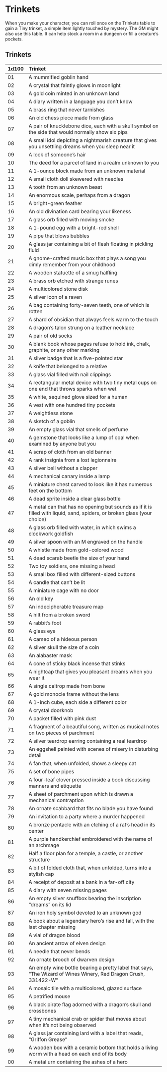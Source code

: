 # Trinkets

When you make your character, you can roll once on the Trinkets table to gain a Tiny trinket, a simple item lightly touched by mystery. The GM might also use this table. It can help stock a room in a dungeon or fill a creature’s pockets.

## Trinkets

| 1d100 | Trinket                                                         |
| :---- | :-------------------------------------------------------------- |
| 01    | A mummified goblin hand                                         |
| 02    | A crystal that faintly glows in moonlight                       |
| 03    | A gold coin minted in an unknown land                           |
| 04    | A diary written in a language you don’t know                    |
| 05    | A brass ring that never tarnishes                               |
| 06    | An old chess piece made from glass                              |
| 07    | A pair of knucklebone dice, each with a skull symbol on the side that would normally show six pips |
| 08    | A small idol depicting a nightmarish creature that gives you unsettling dreams when you sleep near it |
| 09    | A lock of someone’s hair                                        |
| 10    | The deed for a parcel of land in a realm unknown to you         |
| 11    | A 1-ounce block made from an unknown material                   |
| 12    | A small cloth doll skewered with needles                        |
| 13    | A tooth from an unknown beast                                   |
| 14    | An enormous scale, perhaps from a dragon                        |
| 15    | A bright-green feather                                          |
| 16    | An old divination card bearing your likeness                   |
| 17    | A glass orb filled with moving smoke                            |
| 18    | A 1-pound egg with a bright-red shell                           |
| 19    | A pipe that blows bubbles                                       |
| 20    | A glass jar containing a bit of flesh floating in pickling fluid |
| 21    | A gnome-crafted music box that plays a song you dimly remember from your childhood |
| 22    | A wooden statuette of a smug halfling                           |
| 23    | A brass orb etched with strange runes                           |
| 24    | A multicolored stone disk                                       |
| 25    | A silver icon of a raven                                        |
| 26    | A bag containing forty-seven teeth, one of which is rotten      |
| 27    | A shard of obsidian that always feels warm to the touch         |
| 28    | A dragon’s talon strung on a leather necklace                  |
| 29    | A pair of old socks                                             |
| 30    | A blank book whose pages refuse to hold ink, chalk, graphite, or any other marking |
| 31    | A silver badge that is a five-pointed star                      |
| 32    | A knife that belonged to a relative                             |
| 33    | A glass vial filled with nail clippings                         |
| 34    | A rectangular metal device with two tiny metal cups on one end that throws sparks when wet |
| 35    | A white, sequined glove sized for a human                       |
| 36    | A vest with one hundred tiny pockets                            |
| 37    | A weightless stone                                              |
| 38    | A sketch of a goblin                                            |
| 39    | An empty glass vial that smells of perfume                      |
| 40    | A gemstone that looks like a lump of coal when examined by anyone but you |
| 41    | A scrap of cloth from an old banner                             |
| 42    | A rank insignia from a lost legionnaire                         |
| 43    | A silver bell without a clapper                                 |
| 44    | A mechanical canary inside a lamp                               |
| 45    | A miniature chest carved to look like it has numerous feet on the bottom |
| 46    | A dead sprite inside a clear glass bottle                       |
| 47    | A metal can that has no opening but sounds as if it is filled with liquid, sand, spiders, or broken glass (your choice) |
| 48    | A glass orb filled with water, in which swims a clockwork goldfish |
| 49    | A silver spoon with an M engraved on the handle                 |
| 50    | A whistle made from gold-colored wood                           |
| 51    | A dead scarab beetle the size of your hand                      |
| 52    | Two toy soldiers, one missing a head                            |
| 53    | A small box filled with different-sized buttons                 |
| 54    | A candle that can’t be lit                                      |
| 55    | A miniature cage with no door                                   |
| 56    | An old key                                                      |
| 57    | An indecipherable treasure map                                  |
| 58    | A hilt from a broken sword                                      |
| 59    | A rabbit’s foot                                                 |
| 60    | A glass eye                                                     |
| 61    | A cameo of a hideous person                                     |
| 62    | A silver skull the size of a coin                               |
| 63    | An alabaster mask                                               |
| 64    | A cone of sticky black incense that stinks                      |
| 65    | A nightcap that gives you pleasant dreams when you wear it      |
| 66    | A single caltrop made from bone                                 |
| 67    | A gold monocle frame without the lens                           |
| 68    | A 1-inch cube, each side a different color                      |
| 69    | A crystal doorknob                                              |
| 70    | A packet filled with pink dust                                  |
| 71    | A fragment of a beautiful song, written as musical notes on two pieces of parchment |
| 72    | A silver teardrop earring containing a real teardrop            |
| 73    | An eggshell painted with scenes of misery in disturbing detail  |
| 74    | A fan that, when unfolded, shows a sleepy cat                   |
| 75    | A set of bone pipes                                             |
| 76    | A four-leaf clover pressed inside a book discussing manners and etiquette |
| 77    | A sheet of parchment upon which is drawn a mechanical contraption |
| 78    | An ornate scabbard that fits no blade you have found            |
| 79    | An invitation to a party where a murder happened                |
| 80    | A bronze pentacle with an etching of a rat’s head in its center |
| 81    | A purple handkerchief embroidered with the name of an archmage  |
| 82    | Half a floor plan for a temple, a castle, or another structure  |
| 83    | A bit of folded cloth that, when unfolded, turns into a stylish cap |
| 84    | A receipt of deposit at a bank in a far-off city                |
| 85    | A diary with seven missing pages                                |
| 86    | An empty silver snuffbox bearing the inscription “dreams” on its lid |
| 87    | An iron holy symbol devoted to an unknown god                   |
| 88    | A book about a legendary hero’s rise and fall, with the last chapter missing |
| 89    | A vial of dragon blood                                          |
| 90    | An ancient arrow of elven design                                |
| 91    | A needle that never bends                                       |
| 92    | An ornate brooch of dwarven design                              |
| 93    | An empty wine bottle bearing a pretty label that says, “The Wizard of Wines Winery, Red Dragon Crush, 331422-W” |
| 94    | A mosaic tile with a multicolored, glazed surface               |
| 95    | A petrified mouse                                               |
| 96    | A black pirate flag adorned with a dragon’s skull and crossbones |
| 97    | A tiny mechanical crab or spider that moves about when it’s not being observed |
| 98    | A glass jar containing lard with a label that reads, “Griffon Grease” |
| 99    | A wooden box with a ceramic bottom that holds a living worm with a head on each end of its body |
| 00    | A metal urn containing the ashes of a hero                    |